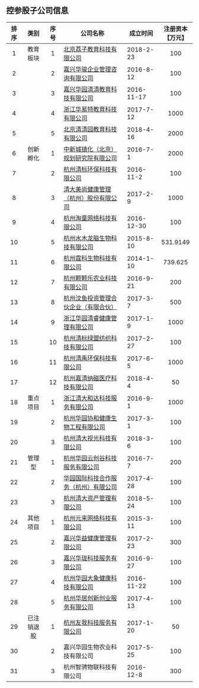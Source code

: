 ## 控参股子公司信息

|排序|类别|序号|公司名称|成立时间|注册资本<br>【万元】|
|:--:|:---:|:--:|----|----|:---:|
|1|教育板块|1|[北京荔子教育科技有限公司](https://www.qichacha.com/firm_7b54a691fc8b8e33c6574369f925de94.html)|2018-2-23|100|
|2||2|[嘉兴华骏企业管理咨询有限公司](https://www.qichacha.com/firm_0f5e36f303c3292992b0bb287279eb22.html)|2016-8-12|100|
|3||3|[嘉兴华园清清教育科技有限公司](https://www.qichacha.com/firm_3d35f784553942c17e11c3290fce3d2f.html)|2016-11-17|100|
|4||4|[浙江华易特教育科技有限公司](https://www.qichacha.com/firm_972280437b87a62da8b3146186f441a2.html)|2017-7-12|1000|
|5||5|[北京清清园教育科技有限公司](https://www.qichacha.com/firm_c0337226e3b0a9ae4e6f4876024a5d98.html)|2018-4-16|2000|
|6|创新孵化|1|[中新城镇化（北京）规划研究院有限公司](https://www.qichacha.com/firm_3d0fca12985c345294935308e42e2600.html)|2016-7-1|2000|
|7||2|[杭州清标环保科技有限公司](https://www.qichacha.com/firm_4613c625834cda570b1a2b6466a0a530.html)|2016-11-2|100|
|8||3|[清大美尚健康管理（杭州）股份有限公司](https://www.qichacha.com/firm_3a6771d2374d48d61c1e659a61f90352.html)|2017-2-9|1000|
|9||4|[杭州淘童网络科技有限公司](https://www.qichacha.com/firm_c9739985289b9b0da0798b8a16c6886d.html)|2016-12-30|100|
|10||5|[杭州水木龙脑生物科技有限公司](https://www.qichacha.com/firm_197e577d8d5f6b0d3d67bafa97474765.html)|2015-8-10|531.9149|
|11||6|[杭州霆科生物科技有限公司](https://www.qichacha.com/firm_7a19175e8891a0c7ade972980e10a992.html)|2014-1-10|739.625|
|12||7|[杭州颗颗乐农业科技有限公司](https://www.qichacha.com/firm_50ac6dff96e2d2c66695af99f5a3416e.html)|2016-9-21|200|
|13||8|[杭州汶鱼投资管理合伙企业（有限合伙）](https://www.qichacha.com/firm_c966ba6fdbd2c60559a069bd69fb0c48.html)|2017-3-7|500|
|14||9|[浙江华园清睿健康管理有限公司](https://www.qichacha.com/firm_1ee4a0d31a875473a95f3ae9e8e88a1e.html)|2017-1-9|1000|
|15||10|[杭州清标绿盟纺织科技有限公司](https://www.qichacha.com/firm_88124dbbe2706806f454ae6393d212c3.html)|2017-2-27|100|
|16||11|[杭州清禹环保科技有限公司](https://www.qichacha.com/firm_7feb16ae67c24f12fa1bb11b8286cbe4.html)|2017-6-5|1000|
|17||12|[杭州嘉清纳磁医疗科技有限公司](https://www.qichacha.com/firm_6b7b7adb203c4d4bc9e138483cc38bad.html)|2018-4-4|50|
|18|重点项目|1|[浙江清大和达科技服务有限公司](https://www.qichacha.com/firm_a5f683012c3491fa660cf86fe7013a6e.html)|2016-9-1|1000|
|19||2|[杭州华园协和健康生物工程有限公司](https://www.qichacha.com/firm_de434af32e24d380b27f34135e64b9f9.html)|2017-3-1|100|
|20||3|[杭州清大视光科技有限公司](https://www.qichacha.com/firm_00812c87f494a8171cc4a01e79f7bbc4.html)|2018-3-6|100|
|21|管理型|1|[杭州华园云创谷科技服务有限公司](https://www.qichacha.com/firm_bfa734c8b188568f5e4bfb23cd62eb70.html)|2016-7-7|200|
|22||2|[华园国际科技合作服务（杭州）有限公司](https://www.qichacha.com/firm_7f471c915c766eb0db3e798a40dde672.html)|2017-4-28|100|
|23||3|[杭州清大资产管理有限公司](https://www.qichacha.com/firm_c636bfa3e45adcc919f85bf96e999a2f.html)|2018-5-24|100|
|24|其他项目|1|[杭州元来网络科技有限公司](https://www.qichacha.com/firm_89e9df8a94aa591a438bc09a9c28ae95.html)|2015-3-11|100|
|25||2|[嘉兴华益健康管理有限公司](https://www.qichacha.com/firm_8f9ae60ca6bbc8eca955463872070338.html)|2017-2-23|300|
|26||3|[嘉兴华珑科技服务有限公司](https://www.qichacha.com/firm_39f2fb247bac2812620101739345d4d7.html)|2016-9-27|100|
|27||4|[杭州华园大象健康科技有限公司](https://www.qichacha.com/firm_046ea69c86393b4542003fa86244e530.html)|2016-11-22|100|
|28||5|[杭州华居创新创业服务有限公司](https://www.qichacha.com/firm_6401f9b78174e645d961119b43319b77.html)|2017-4-13|100|
|29|已注销退股|1|[杭州友我科技服务有限公司](https://www.qichacha.com/firm_8ef25729774f7e34caa212f1b2cbdc7f.html)|2017-1-20|50|
|30||2|嘉兴华园生物农业科技有限公司|2017-5-25|100|
|31||3|杭州智骋物联科技有限公司|2016-12-8|300|
